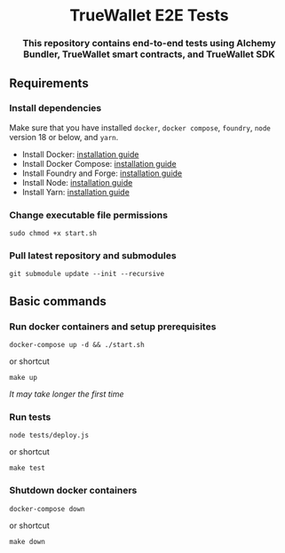 # <h1 align="center"> TrueWallet E2E Tests </h1>

<h3 align="center"> This repository contains end-to-end tests using Alchemy Bundler, TrueWallet smart contracts, and TrueWallet SDK </h3>

## Requirements

### Install dependencies
Make sure that you have installed `docker`, `docker compose`, `foundry`, `node` version 18 or below, and `yarn`.

* Install Docker: [installation guide](https://docs.docker.com/engine/install/)
* Install Docker Compose: [installation guide](https://docs.docker.com/compose/install/)
* Install Foundry and Forge: [installation guide](https://book.getfoundry.sh/getting-started/installation)
* Install Node: [installation guide](https://nodejs.org/en/download/package-manager)
* Install Yarn: [installation guide](https://classic.yarnpkg.com/en/docs/install)

### Change executable file permissions
```shell
sudo chmod +x start.sh
```

### Pull latest repository and submodules
```shell
git submodule update --init --recursive
```

## Basic commands

### Run docker containers and setup prerequisites
```shell
docker-compose up -d && ./start.sh
```
or shortcut
```shell
make up
```
_It may take longer the first time_

### Run tests
```shell
node tests/deploy.js
```
or shortcut
```shell
make test
```

### Shutdown docker containers
```shell
docker-compose down
```
or shortcut
```shell
make down
```
